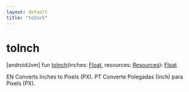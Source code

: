 ```yaml
---
layout: default
title: "toInch"
---
```


# toInch

[androidJvm]
fun [toInch](to-inch.md)(inches: [Float](https://kotlinlang.org/api/core/kotlin-stdlib/kotlin/-float/index.html), resources: [Resources](https://developer.android.com/reference/kotlin/android/content/res/Resources.html)): [Float](https://kotlinlang.org/api/core/kotlin-stdlib/kotlin/-float/index.html)

EN Converts Inches to Pixels (PX). PT Converte Polegadas (Inch) para Pixels (PX).